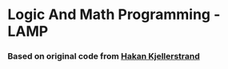 # Logic And Math Programming - LAMP

### Based on original code from [Hakan Kjellerstrand](https://github.com/hakank/hakank)
